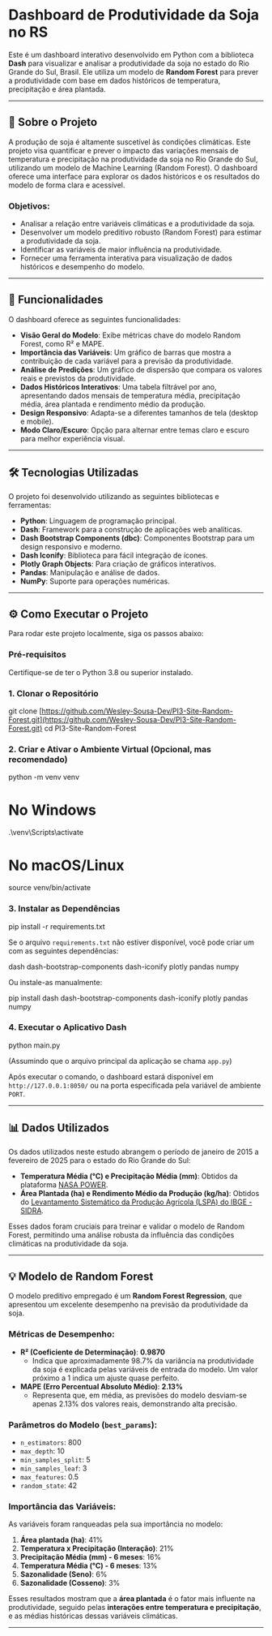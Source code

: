 # Dashboard de Produtividade da Soja no RS

Este é um dashboard interativo desenvolvido em Python com a biblioteca **Dash** para visualizar e analisar a produtividade da soja no estado do Rio Grande do Sul, Brasil. Ele utiliza um modelo de **Random Forest** para prever a produtividade com base em dados históricos de temperatura, precipitação e área plantada.

---

## 📄 Sobre o Projeto

A produção de soja é altamente suscetível às condições climáticas. Este projeto visa quantificar e prever o impacto das variações mensais de temperatura e precipitação na produtividade da soja no Rio Grande do Sul, utilizando um modelo de Machine Learning (Random Forest). O dashboard oferece uma interface para explorar os dados históricos e os resultados do modelo de forma clara e acessível.

### Objetivos:

* Analisar a relação entre variáveis climáticas e a produtividade da soja.
* Desenvolver um modelo preditivo robusto (Random Forest) para estimar a produtividade da soja.
* Identificar as variáveis de maior influência na produtividade.
* Fornecer uma ferramenta interativa para visualização de dados históricos e desempenho do modelo.

---

## 🚀 Funcionalidades

O dashboard oferece as seguintes funcionalidades:

* **Visão Geral do Modelo**: Exibe métricas chave do modelo Random Forest, como R² e MAPE.
* **Importância das Variáveis**: Um gráfico de barras que mostra a contribuição de cada variável para a previsão da produtividade.
* **Análise de Predições**: Um gráfico de dispersão que compara os valores reais e previstos da produtividade.
* **Dados Históricos Interativos**: Uma tabela filtrável por ano, apresentando dados mensais de temperatura média, precipitação média, área plantada e rendimento médio da produção.
* **Design Responsivo**: Adapta-se a diferentes tamanhos de tela (desktop e mobile).
* **Modo Claro/Escuro**: Opção para alternar entre temas claro e escuro para melhor experiência visual.

---

## 🛠️ Tecnologias Utilizadas

O projeto foi desenvolvido utilizando as seguintes bibliotecas e ferramentas:

* **Python**: Linguagem de programação principal.
* **Dash**: Framework para a construção de aplicações web analíticas.
* **Dash Bootstrap Components (dbc)**: Componentes Bootstrap para um design responsivo e moderno.
* **Dash Iconify**: Biblioteca para fácil integração de ícones.
* **Plotly Graph Objects**: Para criação de gráficos interativos.
* **Pandas**: Manipulação e análise de dados.
* **NumPy**: Suporte para operações numéricas.

---

## ⚙️ Como Executar o Projeto

Para rodar este projeto localmente, siga os passos abaixo:

### Pré-requisitos

Certifique-se de ter o Python 3.8 ou superior instalado.

### 1. Clonar o Repositório

git clone [https://github.com/Wesley-Sousa-Dev/PI3-Site-Random-Forest.git](https://github.com/Wesley-Sousa-Dev/PI3-Site-Random-Forest.git)
cd PI3-Site-Random-Forest

### 2\. Criar e Ativar o Ambiente Virtual (Opcional, mas recomendado)

python -m venv venv
# No Windows
.\venv\Scripts\activate
# No macOS/Linux
source venv/bin/activate

### 3\. Instalar as Dependências

pip install -r requirements.txt

Se o arquivo `requirements.txt` não estiver disponível, você pode criar um com as seguintes dependências:

dash
dash-bootstrap-components
dash-iconify
plotly
pandas
numpy

Ou instale-as manualmente:

pip install dash dash-bootstrap-components dash-iconify plotly pandas numpy

### 4\. Executar o Aplicativo Dash

python main.py

(Assumindo que o arquivo principal da aplicação se chama `app.py`)

Após executar o comando, o dashboard estará disponível em `http://127.0.0.1:8050/` ou na porta especificada pela variável de ambiente `PORT`.

-----

## 📊 Dados Utilizados

Os dados utilizados neste estudo abrangem o período de janeiro de 2015 a fevereiro de 2025 para o estado do Rio Grande do Sul:

  * **Temperatura Média (°C) e Precipitação Média (mm)**: Obtidos da plataforma [NASA POWER](https://power.larc.nasa.gov/data-access-viewer/).
  * **Área Plantada (ha) e Rendimento Médio da Produção (kg/ha)**: Obtidos do [Levantamento Sistemático da Produção Agrícola (LSPA) do IBGE - SIDRA](https://sidra.ibge.gov.br/tabela/6588).

Esses dados foram cruciais para treinar e validar o modelo de Random Forest, permitindo uma análise robusta da influência das condições climáticas na produtividade da soja.

-----

## 💡 Modelo de Random Forest

O modelo preditivo empregado é um **Random Forest Regression**, que apresentou um excelente desempenho na previsão da produtividade da soja.

### Métricas de Desempenho:

  * **R² (Coeficiente de Determinação)**: **0.9870**
      * Indica que aproximadamente 98.7% da variância na produtividade da soja é explicada pelas variáveis de entrada do modelo. Um valor próximo a 1 indica um ajuste quase perfeito.
  * **MAPE (Erro Percentual Absoluto Médio)**: **2.13%**
      * Representa que, em média, as previsões do modelo desviam-se apenas 2.13% dos valores reais, demonstrando alta precisão.

### Parâmetros do Modelo (`best_params`):

  * `n_estimators`: 800 
  * `max_depth`: 10 
  * `min_samples_split`: 5
  * `min_samples_leaf`: 3 
  * `max_features`: 0.5
  * `random_state`: 42 

### Importância das Variáveis:

As variáveis foram ranqueadas pela sua importância no modelo:

1.  **Área plantada (ha)**: 41%
2.  **Temperatura x Precipitação (Interação)**: 21%
3.  **Precipitação Média (mm) - 6 meses**: 16%
4.  **Temperatura Média (°C) - 6 meses**: 13%
5.  **Sazonalidade (Seno)**: 6%
6.  **Sazonalidade (Cosseno)**: 3%

Esses resultados mostram que a **área plantada** é o fator mais influente na produtividade, seguido pelas **interações entre temperatura e precipitação**, e as médias históricas dessas variáveis climáticas.

-----
